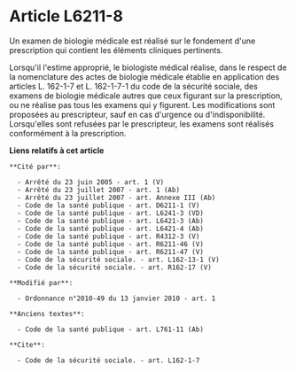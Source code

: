 # Article L6211-8

Un examen de biologie médicale est réalisé sur le fondement d'une prescription qui contient les éléments cliniques
pertinents. 

Lorsqu'il l'estime approprié, le biologiste médical réalise, dans le respect de la nomenclature des actes de biologie
médicale établie en application des articles L. 162-1-7 et L. 162-1-7-1 du code de la sécurité sociale, des examens de
biologie médicale autres que ceux figurant sur la prescription, ou ne réalise pas tous les examens qui y figurent. Les
modifications sont proposées au prescripteur, sauf en cas d'urgence ou d'indisponibilité. Lorsqu'elles sont refusées par le
prescripteur, les examens sont réalisés conformément à la prescription.

**Liens relatifs à cet article**

	**Cité par**:

	  - Arrêté du 23 juin 2005 - art. 1 (V)
	  - Arrêté du 23 juillet 2007 - art. 1 (Ab)
	  - Arrêté du 23 juillet 2007 - art. Annexe III (Ab)
	  - Code de la santé publique - art. D6211-1 (V)
	  - Code de la santé publique - art. L6241-3 (VD)
	  - Code de la santé publique - art. L6421-3 (Ab)
	  - Code de la santé publique - art. L6421-4 (Ab)
	  - Code de la santé publique - art. R4312-3 (V)
	  - Code de la santé publique - art. R6211-46 (V)
	  - Code de la santé publique - art. R6211-47 (V)
	  - Code de la sécurité sociale. - art. L162-13-1 (V)
	  - Code de la sécurité sociale. - art. R162-17 (V)

	**Modifié par**:

	  - Ordonnance n°2010-49 du 13 janvier 2010 - art. 1

	**Anciens textes**:

	  - Code de la santé publique - art. L761-11 (Ab)

	**Cite**:

	  - Code de la sécurité sociale. - art. L162-1-7
